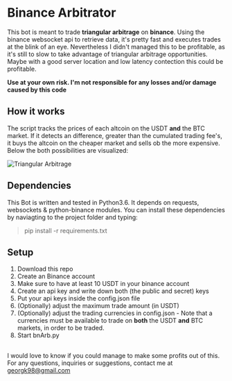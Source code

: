 # Binance Arbitrator

This bot is meant to trade **triangular arbitrage** on **binance**. Using the binance websocket api to retrieve data, it's pretty fast and executes trades at the blink of an eye. Nevertheless I didn't managed this to be profitable, as it's still to slow to take advantage of triangular arbitrage opportunities. Maybe with a good server location and low latency contection this could be profitable.

**Use at your own risk. I'm not responsible for any losses and/or  damage caused by this code**






## How it works

The script tracks the prices of each altcoin on the USDT **and**  the BTC market. If it detects an difference, greater than the cumulated trading fee's, it buys the altcoin on the cheaper market and sells ob the more expensive. Below the both possibilities are visualized:

![Triangular Arbitrage](https://github.com/georgk10/BinanceTriArb/blob/master/TriArb.PNG)

## Dependencies

This Bot is written and tested in Python3.6. It depends on requests, websockets & python-binance modules. You can install these dependencies by naviagting to the project folder and typing: 
>pip install -r requirements.txt 

## Setup

1.  Download this repo
2. Create an Binance account
3. Make sure to have at least 10 USDT in your binance account
4. Create an api key and write down both (the public and secret) keys
5. Put your api keys inside the config.json file
6. (Optionally) adjust the maximum trade amount (in USDT)
7. (Optionally) adjust the trading currencies in config.json - Note that a currencies must be available to trade on **both** the USDT **and** BTC markets, in order to be traded.
8. Start bnArb.py 


##

I would love to know if you could manage to make some profits out of this. For any questions, inquiries or suggestions, contact me at
georgk98@gmail.com
